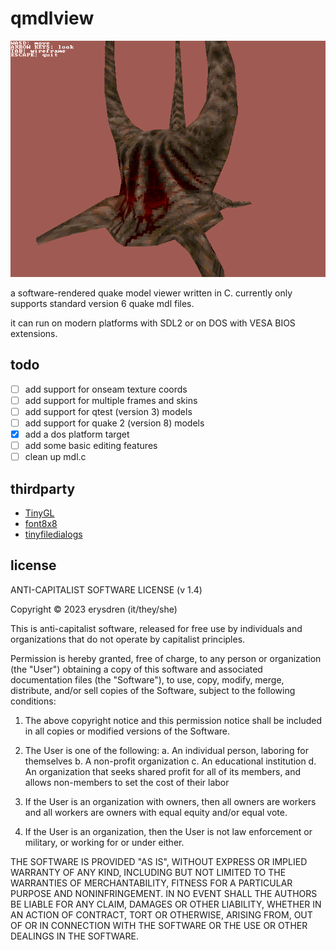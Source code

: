 # qmdlview

![an image of the final boss from quake](.github/qmdlview.png)

a software-rendered quake model viewer written in C. currently only supports standard version 6 quake mdl files.

it can run on modern platforms with SDL2 or on DOS with VESA BIOS extensions.

## todo

- [ ] add support for onseam texture coords
- [ ] add support for multiple frames and skins
- [ ] add support for qtest (version 3) models
- [ ] add support for quake 2 (version 8) models
- [x] add a dos platform target
- [ ] add some basic editing features
- [ ] clean up mdl.c

## thirdparty

* [TinyGL](https://github.com/erysdren/TinyGL)
* [font8x8](https://github.com/dhepper/font8x8)
* [tinyfiledialogs](https://sourceforge.net/projects/tinyfiledialogs/)

## license

ANTI-CAPITALIST SOFTWARE LICENSE (v 1.4)

Copyright © 2023 erysdren (it/they/she)

This is anti-capitalist software, released for free use by individuals
and organizations that do not operate by capitalist principles.

Permission is hereby granted, free of charge, to any person or
organization (the "User") obtaining a copy of this software and
associated documentation files (the "Software"), to use, copy, modify,
merge, distribute, and/or sell copies of the Software, subject to the
following conditions:

  1. The above copyright notice and this permission notice shall be
  included in all copies or modified versions of the Software.

  2. The User is one of the following:
    a. An individual person, laboring for themselves
    b. A non-profit organization
    c. An educational institution
    d. An organization that seeks shared profit for all of its members,
    and allows non-members to set the cost of their labor

  3. If the User is an organization with owners, then all owners are
  workers and all workers are owners with equal equity and/or equal vote.

  4. If the User is an organization, then the User is not law enforcement
  or military, or working for or under either.

THE SOFTWARE IS PROVIDED "AS IS", WITHOUT EXPRESS OR IMPLIED WARRANTY OF
ANY KIND, INCLUDING BUT NOT LIMITED TO THE WARRANTIES OF MERCHANTABILITY,
FITNESS FOR A PARTICULAR PURPOSE AND NONINFRINGEMENT. IN NO EVENT SHALL
THE AUTHORS BE LIABLE FOR ANY CLAIM, DAMAGES OR OTHER LIABILITY, WHETHER
IN AN ACTION OF CONTRACT, TORT OR OTHERWISE, ARISING FROM, OUT OF OR IN
CONNECTION WITH THE SOFTWARE OR THE USE OR OTHER DEALINGS IN THE
SOFTWARE.
